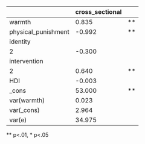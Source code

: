 |                     | cross_sectional |    |
|---------------------|-----------------|----|
| warmth              | 0.835           | ** |
| physical_punishment | -0.992          | ** |
| identity            |                 |    |
|   2                 | -0.300          |    |
| intervention        |                 |    |
|   2                 | 0.640           | ** |
| HDI                 | -0.003          |    |
| _cons               | 53.000          | ** |
| var(warmth)         | 0.023           |    |
| var(_cons)          | 2.964           |    |
| var(e)              | 34.975          |    |
** p<.01, * p<.05
